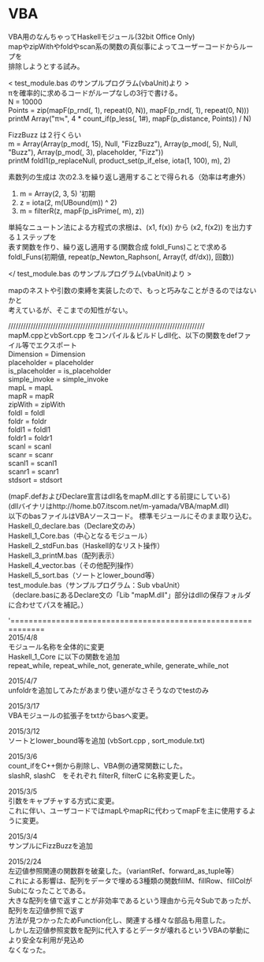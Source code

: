 # VBA
VBA用のなんちゃってHaskellモジュール(32bit Office Only)  
mapやzipWithやfoldやscan系の関数の真似事によってユーザーコードからループを  
排除しようとする試み。  

< test_module.bas のサンプルプログラム(vbaUnit)より >  
πを確率的に求めるコードがループなしの3行で書ける。  
N = 10000  
Points = zip(mapF(p_rnd(, 1), repeat(0, N)), mapF(p_rnd(, 1), repeat(0, N)))  
printM Array("π≒", 4 * count_if(p_less(, 1#), mapF(p_distance, Points)) / N)  

FizzBuzz は２行くらい  
m = Array(Array(p_mod(, 15), Null, "FizzBuzz"), Array(p_mod(, 5), Null, "Buzz"), Array(p_mod(, 3), placeholder, "Fizz"))  
printM foldl1(p_replaceNull, product_set(p_if_else, iota(1, 100), m), 2)  

素数列の生成は 次の2.3.を繰り返し適用することで得られる（効率は考慮外）  
1. m = Array(2, 3, 5)  '初期  
2. z = iota(2, m(UBound(m)) ^ 2)  
3. m = filterR(z, mapF(p_isPrime(, m), z))  

単純なニュートン法による方程式の求根は、(x1, f(x)) から (x2, f(x2)) を出力する１ステップを  
表す関数を作り、繰り返し適用する(関数合成 foldl_Funs)ことで求める  
foldl_Funs(初期値, repeat(p_Newton_Raphson(, Array(f, df/dx)), 回数))  

&lt;/ test_module.bas のサンプルプログラム(vbaUnit)より >  

mapのネストや引数の束縛を実装したので、もっと巧みなことがきるのではないかと  
考えているが、そこまでの知性がない。  

///////////////////////////////////////////////////////////////////////////////  
mapM.cppとvbSort.cpp をコンパイル＆ビルドしdll化、以下の関数をdefファイル等でエクスポート  
	Dimension = Dimension  
	placeholder = placeholder  
	is_placeholder = is_placeholder  
	simple_invoke = simple_invoke  
	mapL = mapL  
	mapR = mapR  
	zipWith = zipWith  
	foldl = foldl  
	foldr = foldr  
	foldl1 = foldl1  
	foldr1 = foldr1  
	scanl = scanl  
	scanr = scanr  
	scanl1 = scanl1  
	scanr1 = scanr1  
	stdsort = stdsort  	

(mapF.defおよびDeclare宣言はdll名をmapM.dllとする前提にしている)  
(dllバイナリはhttp://home.b07.itscom.net/m-yamada/VBA/mapM.dll)  
以下のbasファイルはVBAソースコード。
標準モジュールにそのまま取り込む。  
  Haskell_0_declare.bas（Declare文のみ）  
  Haskell_1_Core.bas（中心となるモジュール）  
  Haskell_2_stdFun.bas（Haskell的なリスト操作）  
  Haskell_3_printM.bas（配列表示）  
  Haskell_4_vector.bas（その他配列操作）  
  Haskell_5_sort.bas（ソートとlower_bound等）  
  test_module.bas（サンプルプログラム：Sub vbaUnit）  
（declare.basにあるDeclare文の「Lib "mapM.dll"」部分はdllの保存フォルダに合わせてパスを補記。）  

'=============================================================  
2015/4/8  
モジュール名称を全体的に変更  
Haskell_1_Core に以下の関数を追加  
repeat_while, repeat_while_not, generate_while, generate_while_not  

2015/4/7  
unfoldrを追加してみたがあまり使い道がなさそうなのでtestのみ  

2015/3/17  
VBAモジュールの拡張子をtxtからbasへ変更。  

2015/3/12  
ソートとlower_bound等を追加
(vbSort.cpp , sort_module.txt)

2015/3/6  
count_ifをC++側から削除し、VBA側の通常関数にした。  
slashR, slashC　をそれぞれ filterR, filterC に名称変更した。  

2015/3/5  
引数をキャプチャする方式に変更。  
これに伴い、ユーザコードではmapLやmapRに代わってmapFを主に使用するように変更。  

2015/3/4  
サンプルにFizzBuzzを追加  

2015/2/24  
左辺値参照関連の関数群を破棄した。（variantRef、forward_as_tuple等）  
これによる影響は、配列をデータで埋める3種類の関数fillM、fillRow、fillColがSubになったことである。  
大きな配列を値で返すことが非効率であるという理由から元々Subであったが、配列を左辺値参照で返す  
方法が見つかったためFunction化し、関連する様々な部品も用意した。  
しかし左辺値参照変数を配列に代入するとデータが壊れるというVBAの挙動により安全な利用が見込め  
なくなった。  
